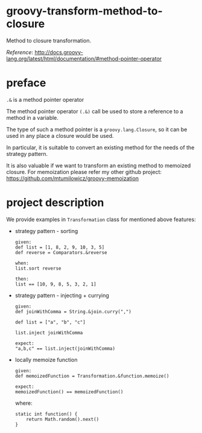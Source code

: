 # groovy-transform-method-to-closure
Method to closure transformation.

_Reference_: http://docs.groovy-lang.org/latest/html/documentation/#method-pointer-operator

# preface
`.&` is a method pointer operator

The method pointer operator `(.&)` call be used to 
store a reference to a method in a variable.

The type of such a method pointer is a `groovy.lang.Closure`, 
so it can be used in any place a closure would be used.
 
In particular, it is suitable to convert an existing method 
for the needs of the strategy pattern.

It is also valuable if we want to transform an existing method
to memoized closure. For memoization please refer my other
github project: https://github.com/mtumilowicz/groovy-memoization

# project description
We provide examples in `Transformation` class for mentioned above features:

* strategy pattern - sorting
    ```
    given:
    def list = [1, 8, 2, 9, 10, 3, 5]
    def reverse = Comparators.&reverse
    
    when:
    list.sort reverse
    
    then:
    list == [10, 9, 8, 5, 3, 2, 1]    
    ```
* strategy pattern - injecting + currying
    ```
    given:
    def joinWithComma = String.&join.curry(",")
    
    def list = ["a", "b", "c"]
    
    list.inject joinWithComma
    
    expect:
    "a,b,c" == list.inject(joinWithComma)
    ```
* locally memoize function
    ```
    given:
    def memoizedFunction = Transformation.&function.memoize()
    
    expect:
    memoizedFunction() == memoizedFunction()
    ```
    where:
    ```
    static int function() {
        return Math.random().next()
    }    
    ```
